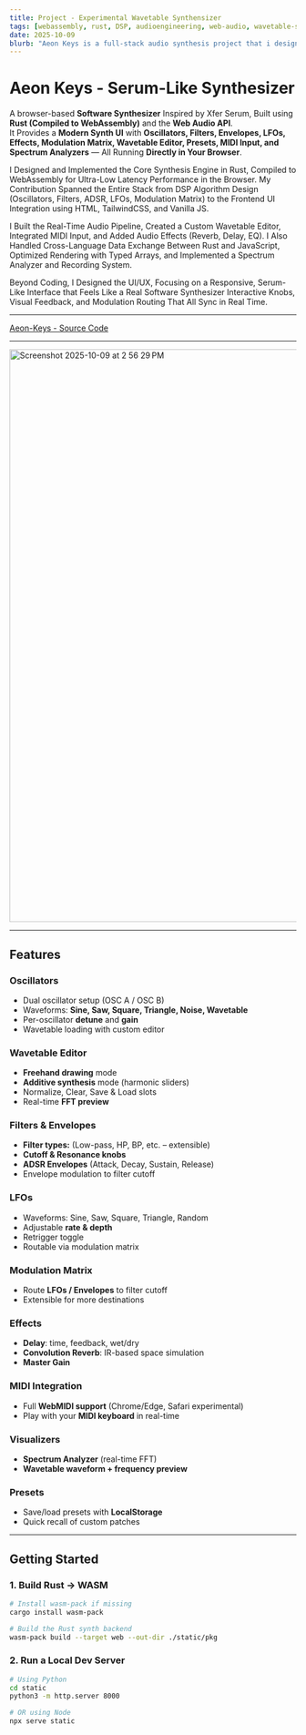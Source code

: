 ```yaml
---
title: Project - Experimental Wavetable Synthensizer
tags: [webassembly, rust, DSP, audioengineering, web-audio, wavetable-synthesizer]
date: 2025-10-09
blurb: "Aeon Keys is a full-stack audio synthesis project that i designed and implemented to explore the intersection of high-performance systems programming and creative audio technology. Inspired by industry-standard soft-synths like Xfer Serum, Aeon Keys reimagines a wavetable synthesizer as a browser-native application using rust, webassembly and the Web Audio API."
---
```


#  Aeon Keys - Serum-Like Synthesizer 

A browser-based **Software Synthesizer** Inspired by Xfer Serum, Built using **Rust (Compiled to WebAssembly)** and the **Web Audio API**.  
It Provides a **Modern Synth UI** with **Oscillators, Filters, Envelopes, LFOs, Effects, Modulation Matrix, Wavetable Editor, Presets, MIDI Input, and Spectrum Analyzers** — All Running **Directly in Your Browser**.

I Designed and Implemented the Core Synthesis Engine in Rust, Compiled to WebAssembly for Ultra-Low Latency Performance in the Browser. My Contribution Spanned the Entire Stack  from DSP Algorithm Design (Oscillators, Filters, ADSR, LFOs, Modulation Matrix) to the Frontend UI Integration using HTML, TailwindCSS, and Vanilla JS.

I Built the Real-Time Audio Pipeline, Created a Custom Wavetable Editor, Integrated MIDI Input, and Added Audio Effects (Reverb, Delay, EQ). I Also Handled Cross-Language Data Exchange Between Rust and JavaScript, Optimized Rendering with Typed Arrays, and Implemented a Spectrum Analyzer and Recording System.

Beyond Coding, I Designed the UI/UX, Focusing on a Responsive, Serum-Like Interface that Feels Like a Real Software Synthesizer Interactive Knobs, Visual Feedback, and Modulation Routing That All Sync in Real Time.

---

[Aeon-Keys - Source Code](https://github.com/visheshc14/Aeon-Keys)

---
<img width="637" height="1006" alt="Screenshot 2025-10-09 at 2 56 29 PM" src="https://github.com/user-attachments/assets/2c267efa-891a-4479-a0eb-4b334a9c8e39" />

---

##  Features

###  Oscillators
- Dual oscillator setup (OSC A / OSC B)
- Waveforms: **Sine, Saw, Square, Triangle, Noise, Wavetable**
- Per-oscillator **detune** and **gain**
- Wavetable loading with custom editor

###  Wavetable Editor
- **Freehand drawing** mode  
- **Additive synthesis** mode (harmonic sliders)  
- Normalize, Clear, Save & Load slots  
- Real-time **FFT preview**  

###  Filters & Envelopes
- **Filter types:** (Low-pass, HP, BP, etc. – extensible)  
- **Cutoff & Resonance knobs**  
- **ADSR Envelopes** (Attack, Decay, Sustain, Release)  
- Envelope modulation to filter cutoff  

###  LFOs
- Waveforms: Sine, Saw, Square, Triangle, Random  
- Adjustable **rate & depth**  
- Retrigger toggle  
- Routable via modulation matrix  

###  Modulation Matrix
- Route **LFOs / Envelopes** to filter cutoff  
- Extensible for more destinations  

###  Effects
- **Delay**: time, feedback, wet/dry  
- **Convolution Reverb**: IR-based space simulation  
- **Master Gain**  

###  MIDI Integration
- Full **WebMIDI support** (Chrome/Edge, Safari experimental)  
- Play with your **MIDI keyboard** in real-time  

###  Visualizers
- **Spectrum Analyzer** (real-time FFT)  
- **Wavetable waveform + frequency preview**  

###  Presets
- Save/load presets with **LocalStorage**  
- Quick recall of custom patches  
---

##  Getting Started

### 1. Build Rust → WASM
```bash
# Install wasm-pack if missing
cargo install wasm-pack

# Build the Rust synth backend
wasm-pack build --target web --out-dir ./static/pkg
```

### 2. Run a Local Dev Server 
```bash
# Using Python
cd static
python3 -m http.server 8000

# OR using Node
npx serve static
```
